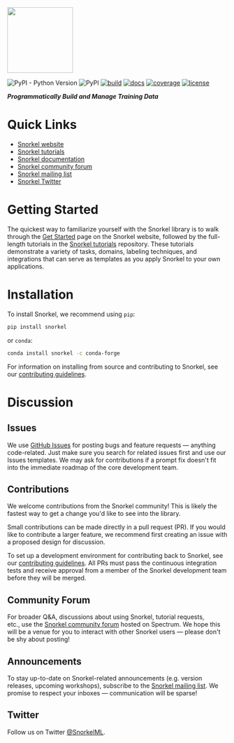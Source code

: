 <img src="figs/logo_01.png" width="150"/>


![PyPI - Python Version](https://img.shields.io/pypi/pyversions/snorkel)
![PyPI](https://img.shields.io/pypi/v/snorkel)
[![build](https://travis-ci.com/snorkel-team/snorkel.svg?branch=master)](https://travis-ci.com/snorkel-team/snorkel?branch=master)
[![docs](https://readthedocs.org/projects/snorkel/badge/?version=master)](https://snorkel.readthedocs.io/en/master)
[![coverage](https://codecov.io/gh/snorkel-team/snorkel/branch/master/graph/badge.svg)](https://codecov.io/gh/snorkel-team/snorkel/branch/master)
[![license](https://img.shields.io/badge/License-Apache%202.0-blue.svg)](https://opensource.org/licenses/Apache-2.0)

***Programmatically Build and Manage Training Data***

# Quick Links
* [Snorkel website](http://snorkel.org)
* [Snorkel tutorials](https://github.com/snorkel-team/snorkel-tutorials)
* [Snorkel documentation](https://snorkel.readthedocs.io/)
* [Snorkel community forum](https://spectrum.chat/snorkel)
* [Snorkel mailing list](https://groups.google.com/forum/#!forum/snorkel-ml)
* [Snorkel Twitter](https://twitter.com/SnorkelML)

# Getting Started
The quickest way to familiarize yourself with the Snorkel library is to walk through the [Get Started](http://snorkel.org/get-started/) page on the Snorkel website, followed by the full-length tutorials in the [Snorkel tutorials](https://github.com/snorkel-team/snorkel-tutorials) repository.
These tutorials demonstrate a variety of tasks, domains, labeling techniques, and integrations that can serve as templates as you apply Snorkel to your own applications.


# Installation

To install Snorkel, we recommend using `pip`:

```bash
pip install snorkel
```

or `conda`:

```bash
conda install snorkel -c conda-forge
```

For information on installing from source and contributing to Snorkel, see our
[contributing guidelines](./CONTRIBUTING.md).


# Discussion

## Issues
We use [GitHub Issues](https://github.com/snorkel-team/snorkel/issues) for posting bugs and feature requests — anything code-related.
Just make sure you search for related issues first and use our Issues templates.
We may ask for contributions if a prompt fix doesn't fit into the immediate roadmap of the core development team.

## Contributions
We welcome contributions from the Snorkel community! 
This is likely the fastest way to get a change you'd like to see into the library.

Small contributions can be made directly in a pull request (PR).
If you would like to contribute a larger feature, we recommend first creating an issue with a proposed design for discussion. 

To set up a development environment for contributing back to Snorkel, see our [contributing guidelines](./CONTRIBUTING.md).
All PRs must pass the continuous integration tests and receive approval from a member of the Snorkel development team before they will be merged.

## Community Forum
For broader Q&A, discussions about using Snorkel, tutorial requests, etc., use the [Snorkel community forum](https://spectrum.chat/snorkel) hosted on Spectrum.
We hope this will be a venue for you to interact with other Snorkel users — please don't be shy about posting!

## Announcements
To stay up-to-date on Snorkel-related announcements (e.g. version releases, upcoming workshops), subscribe to the [Snorkel mailing list](https://groups.google.com/forum/#!forum/snorkel-ml). We promise to respect your inboxes — communication will be sparse!

## Twitter
Follow us on Twitter [@SnorkelML](https://twitter.com/SnorkelML).
